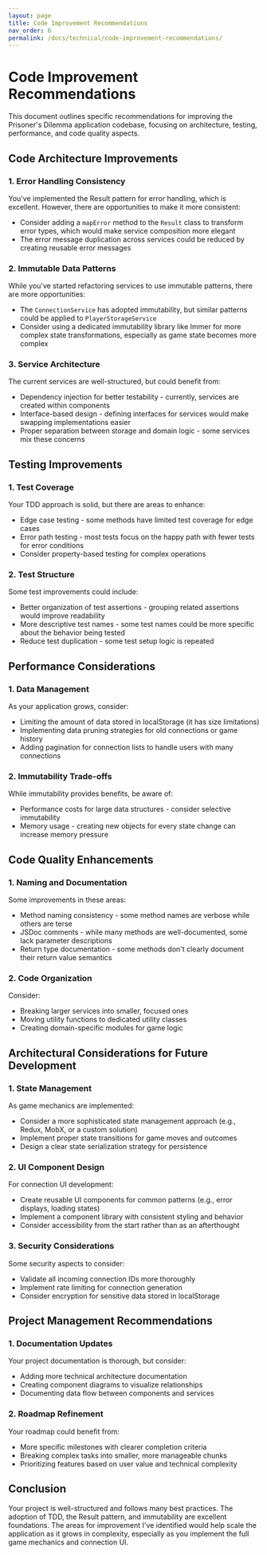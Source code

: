 ```yaml
---
layout: page
title: Code Improvement Recommendations
nav_order: 6
permalink: /docs/technical/code-improvement-recommendations/
---
```


# Code Improvement Recommendations

This document outlines specific recommendations for improving the Prisoner's Dilemma application codebase, focusing on architecture, testing, performance, and code quality aspects.

## Code Architecture Improvements

### 1. Error Handling Consistency
You've implemented the Result pattern for error handling, which is excellent. However, there are opportunities to make it more consistent:

- Consider adding a `mapError` method to the `Result` class to transform error types, which would make service composition more elegant
- The error message duplication across services could be reduced by creating reusable error messages

### 2. Immutable Data Patterns
While you've started refactoring services to use immutable patterns, there are more opportunities:

- The `ConnectionService` has adopted immutability, but similar patterns could be applied to `PlayerStorageService`
- Consider using a dedicated immutability library like Immer for more complex state transformations, especially as game state becomes more complex

### 3. Service Architecture
The current services are well-structured, but could benefit from:

- Dependency injection for better testability - currently, services are created within components
- Interface-based design - defining interfaces for services would make swapping implementations easier
- Proper separation between storage and domain logic - some services mix these concerns

## Testing Improvements

### 1. Test Coverage
Your TDD approach is solid, but there are areas to enhance:

- Edge case testing - some methods have limited test coverage for edge cases
- Error path testing - most tests focus on the happy path with fewer tests for error conditions
- Consider property-based testing for complex operations

### 2. Test Structure
Some test improvements could include:

- Better organization of test assertions - grouping related assertions would improve readability
- More descriptive test names - some test names could be more specific about the behavior being tested
- Reduce test duplication - some test setup logic is repeated

## Performance Considerations

### 1. Data Management
As your application grows, consider:

- Limiting the amount of data stored in localStorage (it has size limitations)
- Implementing data pruning strategies for old connections or game history
- Adding pagination for connection lists to handle users with many connections

### 2. Immutability Trade-offs
While immutability provides benefits, be aware of:

- Performance costs for large data structures - consider selective immutability
- Memory usage - creating new objects for every state change can increase memory pressure

## Code Quality Enhancements

### 1. Naming and Documentation
Some improvements in these areas:

- Method naming consistency - some method names are verbose while others are terse
- JSDoc comments - while many methods are well-documented, some lack parameter descriptions
- Return type documentation - some methods don't clearly document their return value semantics

### 2. Code Organization
Consider:

- Breaking larger services into smaller, focused ones
- Moving utility functions to dedicated utility classes
- Creating domain-specific modules for game logic

## Architectural Considerations for Future Development

### 1. State Management
As game mechanics are implemented:

- Consider a more sophisticated state management approach (e.g., Redux, MobX, or a custom solution)
- Implement proper state transitions for game moves and outcomes
- Design a clear state serialization strategy for persistence

### 2. UI Component Design
For connection UI development:

- Create reusable UI components for common patterns (e.g., error displays, loading states)
- Implement a component library with consistent styling and behavior
- Consider accessibility from the start rather than as an afterthought

### 3. Security Considerations
Some security aspects to consider:

- Validate all incoming connection IDs more thoroughly
- Implement rate limiting for connection generation
- Consider encryption for sensitive data stored in localStorage

## Project Management Recommendations

### 1. Documentation Updates
Your project documentation is thorough, but consider:

- Adding more technical architecture documentation
- Creating component diagrams to visualize relationships
- Documenting data flow between components and services

### 2. Roadmap Refinement
Your roadmap could benefit from:

- More specific milestones with clearer completion criteria
- Breaking complex tasks into smaller, more manageable chunks
- Prioritizing features based on user value and technical complexity

## Conclusion

Your project is well-structured and follows many best practices. The adoption of TDD, the Result pattern, and immutability are excellent foundations. The areas for improvement I've identified would help scale the application as it grows in complexity, especially as you implement the full game mechanics and connection UI.
